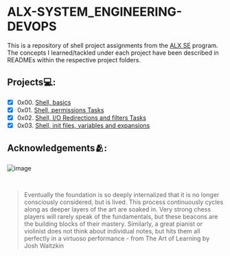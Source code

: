 # **ALX-SYSTEM_ENGINEERING-DEVOPS**
This is a repository of shell project assignments from the [ALX SE](https://www.alxafrica.com/software-engineering/) program.
The concepts I learned/tackled under each project have been described in READMEs within the respective project folders.

## Projects💻:
- [x] 0x00. [Shell, basics](https://github.com/codenvibes/alx-system_engineering-devops/tree/master/0x00-shell_basics)
- [x] 0x01. [Shell, permissions Tasks]()
- [x] 0x02. [Shell, I/O Redirections and filters Tasks]()
- [x] 0x03. [Shell, init files, variables and expansions]()

## Acknowledgements🫂:

![image](https://user-images.githubusercontent.com/89413184/229805677-aca2f974-3cae-4696-83ad-5f2cd1b96264.png)

<br>

> Eventually the foundation is so deeply internalized that it is no longer consciously considered, but is lived. This process continuously cycles along as deeper layers of the art are soaked in. Very strong chess players will rarely speak of the fundamentals, but these beacons are the building blocks of their mastery. Similarly, a great pianist or violinist does not think about individual notes, but hits them all perfectly in a virtuoso performance - from The Art of Learning by Josh Waitzkin

